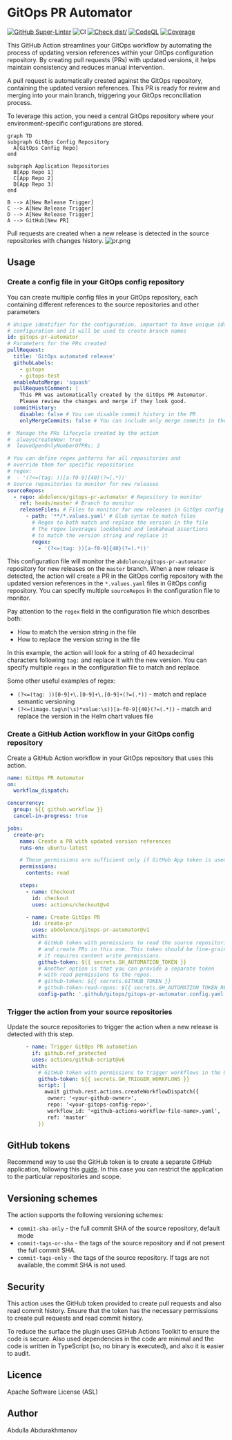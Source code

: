 # GitOps PR Automator

[![GitHub Super-Linter](https://github.com/actions/typescript-action/actions/workflows/linter.yml/badge.svg)](https://github.com/super-linter/super-linter)
![CI](https://github.com/actions/typescript-action/actions/workflows/ci.yml/badge.svg)
[![Check dist/](https://github.com/actions/typescript-action/actions/workflows/check-dist.yml/badge.svg)](https://github.com/actions/typescript-action/actions/workflows/check-dist.yml)
[![CodeQL](https://github.com/actions/typescript-action/actions/workflows/codeql-analysis.yml/badge.svg)](https://github.com/actions/typescript-action/actions/workflows/codeql-analysis.yml)
[![Coverage](./badges/coverage.svg)](./badges/coverage.svg)

This GitHub Action streamlines your GitOps workflow by automating the process of
updating version references within your GitOps configuration repository. By
creating pull requests (PRs) with updated versions, it helps maintain
consistency and reduces manual intervention.

A pull request is automatically created against the GitOps repository,
containing the updated version references. This PR is ready for review and
merging into your main branch, triggering your GitOps reconciliation process.

To leverage this action, you need a central GitOps repository where your
environment-specific configurations are stored.

```mermaid
graph TD
subgraph GitOps Config Repository
  A[GitOps Config Repo]
end

subgraph Application Repositories
  B[App Repo 1]
  C[App Repo 2]
  D[App Repo 3]
end

B --> A[New Release Trigger]
C --> A[New Release Trigger]
D --> A[New Release Trigger]
A --> GitHub[New PR]
```

Pull requests are created when a new release is detected in the source
repositories with changes history. ![pr.png](docs/pr.png)

## Usage

### Create a config file in your GitOps config repository

You can create multiple config files in your GitOps repository, each containing
different references to the source repositories and other parameters

```yaml
# Unique identifier for the configuration, important to have unique ids for each
# configuration and it will be used to create branch names
id: gitops-pr-automator
# Parameters for the PRs created
pullRequest:
  title: 'GitOps automated release'
  githubLabels:
    - gitops
    - gitops-test
  enableAutoMerge: 'squash'
  pullRequestComment: |
    This PR was automatically created by the GitOps PR Automator.
    Please review the changes and merge if they look good.
  commitHistory:
    disable: false # You can disable commit history in the PR
    onlyMergeCommits: false # You can include only merge commits in the PR

#  Manage the PRs lifecycle created by the action
#  alwaysCreateNew: true
#  leaveOpenOnlyNumberOfPRs: 2

# You can define regex patterns for all repositories and
# override them for specific repositories
# regex:
#  - '(?<=(tag: ))[a-f0-9]{40}(?=(.*))'
# Source repositories to monitor for new releases
sourceRepos:
  - repo: abdolence/gitops-pr-automator # Repository to monitor
    ref: heads/master # Branch to monitor
    releaseFiles: # Files to monitor for new releases in GitOps config repository
      - path: '**/*.values.yaml' # Glob syntax to match files
        # Regex to both match and replace the version in the file
        # The regex leverages lookbehind and lookahead assertions
        # to match the version string and replace it
        regex:
          - '(?<=(tag: ))[a-f0-9]{40}(?=(.*))'
```

This configuration file will monitor the `abdolence/gitops-pr-automator`
repository for new releases on the `master` branch. When a new release is
detected, the action will create a PR in the GitOps config repository with the
updated version references in the `*.values.yaml` files in GitOps config
repository. You can specify multiple `sourceRepos` in the configuration file to
monitor.

Pay attention to the `regex` field in the configuration file which describes
both:

- How to match the version string in the file
- How to replace the version string in the file

In this example, the action will look for a string of 40 hexadecimal characters
following `tag:` and replace it with the new version. You can specify multiple
`regex` in the configuration file to match and replace.

Some other useful examples of regex:

- `(?<=(tag: ))[0-9]+\.[0-9]+\.[0-9]+(?=(.*))` - match and replace semantic
  versioning
- `(?<=(image.tag\n(\s)*value:\s))[a-f0-9]{40}(?=(.*))` - match and replace the
  version in the Helm chart values file

### Create a GitHub Action workflow in your GitOps config repository

Create a GitHub Action workflow in your GitOps repository that uses this action.

```yaml
name: GitOps PR Automator
on:
  workflow_dispatch:

concurrency:
  group: ${{ github.workflow }}
  cancel-in-progress: true

jobs:
  create-pr:
    name: Create a PR with updated version references
    runs-on: ubuntu-latest

    # These permissions are sufficient only if GitHub App token is used.
    permissions:
      contents: read

    steps:
      - name: Checkout
        id: checkout
        uses: actions/checkout@v4

      - name: Create GitOps PR
        id: create-pr
        uses: abdolence/gitops-pr-automator@v1
        with:
          # GitHub token with permissions to read the source repositories
          # and create PRs in this one. This token should be fine-grained since
          # it requires content write permissions.
          github-token: ${{ secrets.GH_AUTOMATION_TOKEN }}
          # Another option is that you can provide a separate token
          # with read permissions to the repos.
          # github-token: ${{ secrets.GITHUB_TOKEN }}
          # github-token-read-repos: ${{ secrets.GH_AUTOMATION_TOKEN_READ_REPOS }}
          config-path: '.github/gitops/gitops-pr-automator.config.yaml'
```

### Trigger the action from your source repositories

Update the source repositories to trigger the action when a new release is
detected with this step.

```yaml
      - name: Trigger GitOps PR automation
        if: github.ref_protected
        uses: actions/github-script@v6
        with:
          # GitHub token with permissions to trigger workflows in the GitOps
          github-token: ${{ secrets.GH_TRIGGER_WORKFLOWS }}
          script: |
            await github.rest.actions.createWorkflowDispatch({
             owner: '<your-github-owner>',
             repo: '<your-gitops-config-repo>',
             workflow_id: '<github-actions-workflow-file-name>.yaml',
             ref: 'master'
          })
```

## GitHub tokens

Recommend way to use the GitHub token is to create a separate GitHub
application, following this
[guide](https://docs.github.com/en/apps/creating-github-apps/authenticating-with-a-github-app/making-authenticated-api-requests-with-a-github-app-in-a-github-actions-workflow).
In this case you can restrict the application to the particular repositories and
scope.

## Versioning schemes

The action supports the following versioning schemes:

- `commit-sha-only` - the full commit SHA of the source repository, default mode
- `commit-tags-or-sha` - the tags of the source repository and if not present
  the full commit SHA.
- `commit-tags-only` - the tags of the source repository. If tags are not
  available, the commit SHA is not used.

## Security

This action uses the GitHub token provided to create pull requests and also read
commit history. Ensure that the token has the necessary permissions to create
pull requests and read commit history.

To reduce the surface the plugin uses GitHub Actions Toolkit to ensure the code
is secure. Also used dependencies in the code are minimal and the code is
written in TypeScript (so, no binary is executed), and also it is easier to
audit.

## Licence

Apache Software License (ASL)

## Author

Abdulla Abdurakhmanov

